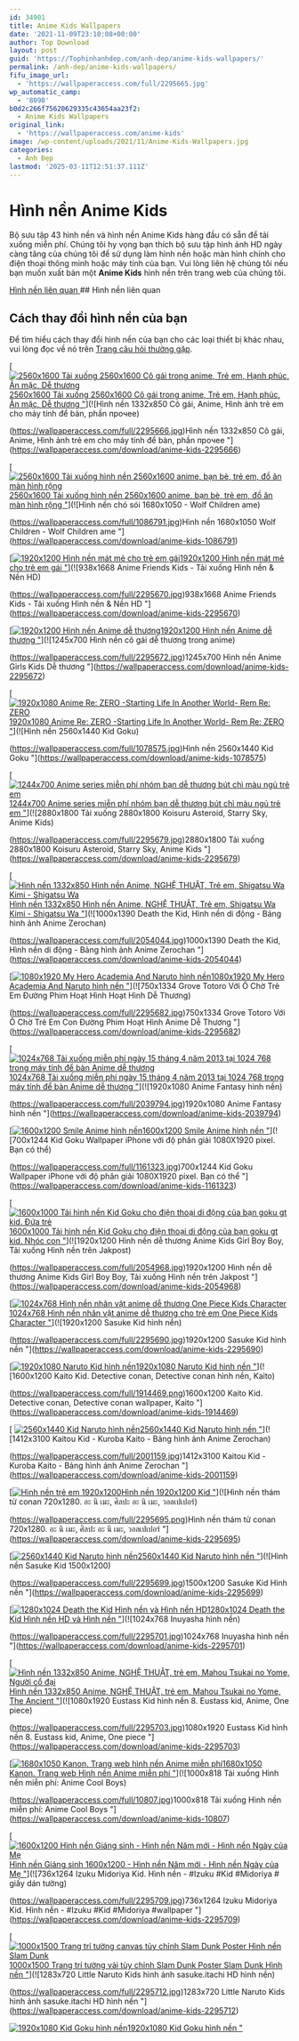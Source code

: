 ```yaml
---
id: 34901
title: Anime Kids Wallpapers
date: '2021-11-09T23:10:08+00:00'
author: Top Download
layout: post
guid: 'https://Tophinhanhdep.com/anh-dep/anime-kids-wallpapers/'
permalink: /anh-dep/anime-kids-wallpapers/
fifu_image_url:
  - 'https://wallpaperaccess.com/full/2295665.jpg'
wp_automatic_camp:
  - '8098'
b0d2c266f75620629335c43654aa23f2:
  - Anime Kids Wallpapers
original_link:
  - 'https://wallpaperaccess.com/anime-kids'
image: /wp-content/uploads/2021/11/Anime-Kids-Wallpapers.jpg
categories:
  - Ảnh Đẹp
lastmod: '2025-03-11T12:51:37.111Z'
---
```

# Hình nền Anime Kids

Bộ sưu tập 43 hình nền và hình nền Anime Kids hàng đầu có sẵn để tải xuống miễn phí. Chúng tôi hy vọng bạn thích bộ sưu tập hình ảnh HD ngày càng tăng của chúng tôi để sử dụng làm hình nền hoặc màn hình chính cho điện thoại thông minh hoặc máy tính của bạn. Vui lòng liên hệ chúng tôi nếu bạn muốn xuất bản một **Anime Kids** hình nền trên trang web của chúng tôi.

[Hình nền liên quan ](#related) ## Hình nền liên quan

## Cách thay đổi hình nền của bạn

Để tìm hiểu cách thay đổi hình nền của bạn cho các loại thiết bị khác nhau, vui lòng đọc về nó trên [Trang câu hỏi thường gặp](https://tophinhanhdep.com/faq/).

  
[[![2560x1600 Tải xuống 2560x1600 Cô gái trong anime, Trẻ em, Hạnh phúc, Ăn mặc, Dễ thương](https://wallpaperaccess.com/full/2295665.jpg)2560x1600 Tải xuống 2560x1600 Cô gái trong anime, Trẻ em, Hạnh phúc, Ăn mặc, Dễ thương "](https://wallpaperaccess.com/download/anime-kids-2295665)](![Hình nền 1332x850 Cô gái, Anime, Hình ảnh trẻ em cho máy tính để bàn, phần прочее)

(https://wallpaperaccess.com/full/2295666.jpg)Hình nền 1332x850 Cô gái, Anime, Hình ảnh trẻ em cho máy tính để bàn, phần прочее "](https://wallpaperaccess.com/download/anime-kids-2295666)

[[![2560x1600 Tải xuống hình nền 2560x1600 anime, bạn bè, trẻ em, đồ ăn màn hình rộng](https://wallpaperaccess.com/full/1920164.jpg)2560x1600 Tải xuống hình nền 2560x1600 anime, bạn bè, trẻ em, đồ ăn màn hình rộng "](https://wallpaperaccess.com/download/anime-kids-1920164)](![Hình nền chó sói 1680x1050 - Wolf Children ame)

(https://wallpaperaccess.com/full/1086791.jpg)Hình nền 1680x1050 Wolf Children - Wolf Children ame "](https://wallpaperaccess.com/download/anime-kids-1086791)

[[![1920x1200 Hình nền mát mẻ cho trẻ em gái](https://wallpaperaccess.com/full/2295669.jpg)1920x1200 Hình nền mát mẻ cho trẻ em gái "](https://wallpaperaccess.com/download/anime-kids-2295669)](![938x1668 Anime Friends Kids - Tải xuống Hình nền & Nền HD)

(https://wallpaperaccess.com/full/2295670.jpg)938x1668 Anime Friends Kids - Tải xuống Hình nền &amp; Nền HD "](https://wallpaperaccess.com/download/anime-kids-2295670)

[[![1920x1200 Hình nền Anime dễ thương](https://wallpaperaccess.com/full/2059336.jpg)1920x1200 Hình nền Anime dễ thương "](https://wallpaperaccess.com/download/anime-kids-2059336)](![1245x700 Hình nền cô gái dễ thương trong anime)

(https://wallpaperaccess.com/full/2295672.jpg)1245x700 Hình nền Anime Girls Kids Dễ thương "](https://wallpaperaccess.com/download/anime-kids-2295672)

[[![1920x1080 Anime Re: ZERO -Starting Life In Another World- Rem Re: ZERO](https://wallpaperaccess.com/full/2295674.png)1920x1080 Anime Re: ZERO -Starting Life In Another World- Rem Re: ZERO "](https://wallpaperaccess.com/download/anime-kids-2295674)](![Hình nền 2560x1440 Kid Goku)

(https://wallpaperaccess.com/full/1078575.jpg)Hình nền 2560x1440 Kid Goku "](https://wallpaperaccess.com/download/anime-kids-1078575)

[[![1244x700 Anime series miễn phí nhóm bạn dễ thương bút chì màu ngủ trẻ em](https://wallpaperaccess.com/full/2295676.jpg)1244x700 Anime series miễn phí nhóm bạn dễ thương bút chì màu ngủ trẻ em "](https://wallpaperaccess.com/download/anime-kids-2295676)](![2880x1800 Tải xuống 2880x1800 Koisuru Asteroid, Starry Sky, Anime Kids)

(https://wallpaperaccess.com/full/2295679.jpg)2880x1800 Tải xuống 2880x1800 Koisuru Asteroid, Starry Sky, Anime Kids "](https://wallpaperaccess.com/download/anime-kids-2295679)

[[![Hình nền 1332x850 Hình nền Anime, NGHỆ THUẬT, Trẻ em, Shigatsu Wa Kimi - Shigatsu Wa](https://wallpaperaccess.com/full/2295680.jpg)Hình nền 1332x850 Hình nền Anime, NGHỆ THUẬT, Trẻ em, Shigatsu Wa Kimi - Shigatsu Wa "](https://wallpaperaccess.com/download/anime-kids-2295680)](![1000x1390 Death the Kid, Hình nền di động - Bảng hình ảnh Anime Zerochan)

(https://wallpaperaccess.com/full/2054044.jpg)1000x1390 Death the Kid, Hình nền di động - Bảng hình ảnh Anime Zerochan "](https://wallpaperaccess.com/download/anime-kids-2054044)

[[![1080x1920 My Hero Academia And Naruto hình nền](https://wallpaperaccess.com/full/1400502.jpg)1080x1920 My Hero Academia And Naruto hình nền "](https://wallpaperaccess.com/download/anime-kids-1400502)](![750x1334 Grove Totoro Với Ô Chờ Trẻ Em Đường Phim Hoạt Hình Hoạt Hình Dễ Thương)

(https://wallpaperaccess.com/full/2295682.jpg)750x1334 Grove Totoro Với Ô Chờ Trẻ Em Con Đường Phim Hoạt Hình Anime Dễ Thương "](https://wallpaperaccess.com/download/anime-kids-2295682)

[[![1024x768 Tải xuống miễn phí ngày 15 tháng 4 năm 2013 tại 1024 768 trong máy tính để bàn Anime dễ thương](https://wallpaperaccess.com/full/2295683.jpg)1024x768 Tải xuống miễn phí ngày 15 tháng 4 năm 2013 tại 1024 768 trong máy tính để bàn Anime dễ thương "](https://wallpaperaccess.com/download/anime-kids-2295683)](![1920x1080 Anime Fantasy hình nền)

(https://wallpaperaccess.com/full/2039794.jpg)1920x1080 Anime Fantasy hình nền "](https://wallpaperaccess.com/download/anime-kids-2039794)

[[![1600x1200 Smile Anime hình nền](https://wallpaperaccess.com/full/2295685.jpg)1600x1200 Smile Anime hình nền "](https://wallpaperaccess.com/download/anime-kids-2295685)](![700x1244 Kid Goku Wallpaper iPhone với độ phân giải 1080X1920 pixel.  Bạn có thể)

(https://wallpaperaccess.com/full/1161323.jpg)700x1244 Kid Goku Wallpaper iPhone với độ phân giải 1080X1920 pixel. Bạn có thể "](https://wallpaperaccess.com/download/anime-kids-1161323)

[[![1600x1000 Tải hình nền Kid Goku cho điện thoại di động của bạn goku gt kid.  Đứa trẻ](https://wallpaperaccess.com/full/1649853.jpg)1600x1000 Tải hình nền Kid Goku cho điện thoại di động của bạn goku gt kid. Nhóc con "](https://wallpaperaccess.com/download/anime-kids-1649853)](![1920x1200 Hình nền dễ thương Anime Kids Girl Boy Boy, Tải xuống Hình nền trên Jakpost)

(https://wallpaperaccess.com/full/2054968.jpg)1920x1200 Hình nền dễ thương Anime Kids Girl Boy Boy, Tải xuống Hình nền trên Jakpost "](https://wallpaperaccess.com/download/anime-kids-2054968)

[[![1024x768 Hình nền nhân vật anime dễ thương One Piece Kids Character](https://wallpaperaccess.com/full/217785.jpg)1024x768 Hình nền nhân vật anime dễ thương cho trẻ em One Piece Kids Character "](https://wallpaperaccess.com/download/anime-kids-217785)](![1920x1200 Sasuke Kid hình nền)

(https://wallpaperaccess.com/full/2295690.jpg)1920x1200 Sasuke Kid hình nền "](https://wallpaperaccess.com/download/anime-kids-2295690)

[[![1920x1080 Naruto Kid hình nền](https://wallpaperaccess.com/full/2295691.jpg)1920x1080 Naruto Kid hình nền "](https://wallpaperaccess.com/download/anime-kids-2295691)](![1600x1200 Kaito Kid.  Detective conan, Detective conan hình nền, Kaito)

(https://wallpaperaccess.com/full/1914469.png)1600x1200 Kaito Kid. Detective conan, Detective conan wallpaper, Kaito "](https://wallpaperaccess.com/download/anime-kids-1914469)

[ [![2560x1440 Kid Naruto hình nền](https://wallpaperaccess.com/full/1213146.jpg)2560x1440 Kid Naruto hình nền "](https://wallpaperaccess.com/download/anime-kids-1213146)](![1412x3100 Kaitou Kid - Kuroba Kaito - Bảng hình ảnh Anime Zerochan)

(https://wallpaperaccess.com/full/2001159.jpg)1412x3100 Kaitou Kid - Kuroba Kaito - Bảng hình ảnh Anime Zerochan "](https://wallpaperaccess.com/download/anime-kids-2001159)

[[![Hình nền trẻ em 1920x1200](https://wallpaperaccess.com/full/2295694.jpg)Hình nền 1920x1200 Kid "](https://wallpaperaccess.com/download/anime-kids-2295694)](![Hình nền thám tử conan 720x1280.  อะ นิ เมะ, ศิลปะ อะ นิ เมะ, วอลเปเปอร์)

(https://wallpaperaccess.com/full/2295695.png)Hình nền thám tử conan 720x1280. อะ นิ เมะ, ศิลปะ อะ นิ เมะ, วอลเปเปอร์ "](https://wallpaperaccess.com/download/anime-kids-2295695)

[[![2560x1440 Kid Naruto hình nền](https://wallpaperaccess.com/full/2241287.png)2560x1440 Kid Naruto hình nền "](https://wallpaperaccess.com/download/anime-kids-2241287)](![Hình nền Sasuke Kid 1500x1200)

(https://wallpaperaccess.com/full/2295699.jpg)1500x1200 Sasuke Kid Hình nền "](https://wallpaperaccess.com/download/anime-kids-2295699)

[[![1280x1024 Death the Kid Hình nền và Hình nền HD](https://wallpaperaccess.com/full/35279.jpg)1280x1024 Death the Kid Hình nền HD và Hình nền "](https://wallpaperaccess.com/download/anime-kids-35279)](![1024x768 Inuyasha hình nền)

(https://wallpaperaccess.com/full/2295701.jpg)1024x768 Inuyasha hình nền "](https://wallpaperaccess.com/download/anime-kids-2295701)

[[![Hình nền 1332x850 Anime, NGHỆ THUẬT, trẻ em, Mahou Tsukai no Yome, Người cổ đại](https://wallpaperaccess.com/full/2295702.jpg)Hình nền 1332x850 Anime, NGHỆ THUẬT, trẻ em, Mahou Tsukai no Yome, The Ancient "](https://wallpaperaccess.com/download/anime-kids-2295702)](![1080x1920 Eustass Kid hình nền 8. Eustass kid, Anime, One piece)

(https://wallpaperaccess.com/full/2295703.jpg)1080x1920 Eustass Kid hình nền 8. Eustass kid, Anime, One piece "](https://wallpaperaccess.com/download/anime-kids-2295703)

[[![1680x1050 Kanon.  Trang web hình nền Anime miễn phí](https://wallpaperaccess.com/full/2295704.jpg)1680x1050 Kanon. Trang web Hình nền Anime miễn phí "](https://wallpaperaccess.com/download/anime-kids-2295704)](![1000x818 Tải xuống Hình nền miễn phí: Anime Cool Boys)

(https://wallpaperaccess.com/full/10807.jpg)1000x818 Tải xuống Hình nền miễn phí: Anime Cool Boys "](https://wallpaperaccess.com/download/anime-kids-10807)

[[![1600x1200 Hình nền Giáng sinh - Hình nền Năm mới - Hình nền Ngày của Mẹ](https://wallpaperaccess.com/full/2295708.jpg)Hình nền Giáng sinh 1600x1200 - Hình nền Năm mới - Hình nền Ngày của Mẹ "](https://wallpaperaccess.com/download/anime-kids-2295708)](![736x1264 Izuku Midoriya Kid.  Hình nền - #Izuku #Kid #Midoriya # giấy dán tường)

(https://wallpaperaccess.com/full/2295709.jpg)736x1264 Izuku Midoriya Kid. Hình nền - #Izuku #Kid #Midoriya #wallpaper "](https://wallpaperaccess.com/download/anime-kids-2295709)

[[![1000x1500 Trang trí tường canvas tùy chỉnh Slam Dunk Poster Hình nền Slam Dunk](https://wallpaperaccess.com/full/2295711.jpg)1000x1500 Trang trí tường vải tùy chỉnh Slam Dunk Poster Slam Dunk Hình nền "](https://wallpaperaccess.com/download/anime-kids-2295711)](![1283x720 Little Naruto Kids hình ảnh sasuke.itachi HD hình nền)

(https://wallpaperaccess.com/full/2295712.jpg)1283x720 Little Naruto Kids hình ảnh sasuke.itachi HD hình nền "](https://wallpaperaccess.com/download/anime-kids-2295712)

[![1920x1080 Kid Goku hình nền](https://wallpaperaccess.com/full/1736461.jpg)1920x1080 Kid Goku hình nền "](https://wallpaperaccess.com/download/anime-kids-1736461)

